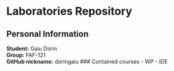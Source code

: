 <h1>Laboratories Repository</h1>
<h2>Personal Information </h2>
<b>Student:</b> Gaiu Dorin<br>
<b>Group:</b> FAF-121 </br>
<b>GitHub nickname:</b> doringaiu
### Contained courses
- WP
- IDE
